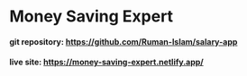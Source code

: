 # Money Saving Expert

#### git repository: https://github.com/Ruman-Islam/salary-app

#### live site: https://money-saving-expert.netlify.app/
